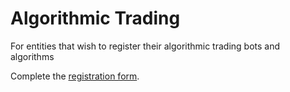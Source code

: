 # Algorithmic Trading

For entities that wish to register their algorithmic trading bots and algorithms

Complete the [registration form](https://github.com/pingleware/redeecash.exchange/blob/main/files/algorithmic-trading-bot-registration.pdf).

